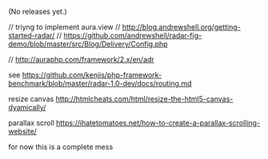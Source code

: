 (No releases yet.)



// triyng to implement aura.view
// http://blog.andrewshell.org/getting-started-radar/
// https://github.com/andrewshell/radar-fig-demo/blob/master/src/Blog/Delivery/Config.php


// http://auraphp.com/framework/2.x/en/adr

see
https://github.com/kenjis/php-framework-benchmark/blob/master/radar-1.0-dev/docs/routing.md

resize canvas
http://htmlcheats.com/html/resize-the-html5-canvas-dyamically/

parallax scroll
https://ihatetomatoes.net/how-to-create-a-parallax-scrolling-website/

for now this is a complete mess

